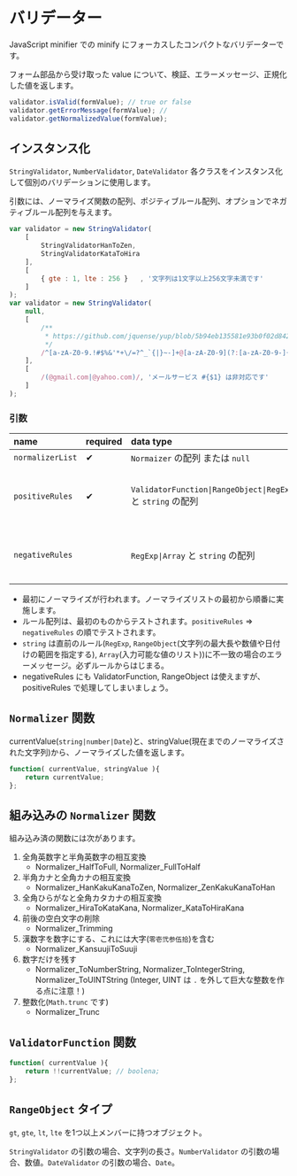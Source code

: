 # バリデーター

JavaScript minifier での minify にフォーカスしたコンパクトなバリデーターです。

フォーム部品から受け取った value について、検証、エラーメッセージ、正規化した値を返します。

~~~js
validator.isValid(formValue); // true or false
validator.getErrorMessage(formValue); // 
validator.getNormalizedValue(formValue);
~~~

## インスタンス化

`StringValidator`, `NumberValidator`, `DateValidator` 各クラスをインスタンス化して個別のバリデーションに使用します。

引数には、ノーマライズ関数の配列、ポジティブルール配列、オプションでネガティブルール配列を与えます。

~~~js
var validator = new StringValidator(
    [
        StringValidatorHanToZen,
        StringValidatorKataToHira
    ],
    [
        { gte : 1, lte : 256 }   , '文字列は1文字以上256文字未満です'
    ]
);
var validator = new StringValidator(
    null,
    [
        /**
         * https://github.com/jquense/yup/blob/5b94eb135581e93b0f02d842885f9f97e8010bb2/src/string.ts#L20
         */
        /^[a-zA-Z0-9.!#$%&'*+\/=?^_`{|}~-]+@[a-zA-Z0-9](?:[a-zA-Z0-9-]{0,61}[a-zA-Z0-9])?(?:\.[a-zA-Z0-9](?:[a-zA-Z0-9-]{0,61}[a-zA-Z0-9])?)*$/, '有効なEmailではありません'
    ],
    [
        /(@gmail.com|@yahoo.com)/, 'メールサービス #{$1} は非対応です'
    ]
);
~~~
### 引数

| name             | required | data type                                                          | deacription                                                                                                 |
|:-----------------|:---------|:-------------------------------------------------------------------|:------------------------------------------------------------------------------------------------------------|
| `normalizerList` | ✔       | `Normaizer` の配列 または `null`                                   |                                                                                                             |
| `positiveRules`  | ✔       | `ValidatorFunction\|RangeObject\|RegExp\|Array` と `string` の配列 | RegExp は `regExp.exec(currentValue) != null` で valid. Array は `0<=array.indexOf(currentValue)` で valid. |
| `negativeRules`  |          | `RegExp\|Array` と `string` の配列                                 | 上記の場合 invalid. RegExp では続くエラー文字列に `#{$1}` ... `#{$n}` を含めると `match` に置き換えます。   |

* 最初にノーマライズが行われます。ノーマライズリストの最初から順番に実施します。
* ルール配列は、最初のものからテストされます。`positiveRules` ⇒ `negativeRules` の順でテストされます。
* `string` は直前のルール(`RegExp`, `RangeObject`(文字列の最大長や数値や日付けの範囲を指定する), `Array`(入力可能な値のリスト))に不一致の場合のエラーメッセージ。必ずルールからはじまる。
* negativeRules にも ValidatorFunction, RangeObject は使えますが、positiveRules で処理してしまいましょう。

## `Normalizer` 関数

currentValue(`string|number|Date`)と、stringValue(現在までのノーマライズされた文字列)から、ノーマライズした値を返します。

~~~js
function( currentValue, stringValue ){
    return currentValue;
};
~~~

## 組み込みの `Normalizer` 関数

組み込み済の関数には次があります。

1. 全角英数字と半角英数字の相互変換
   * Normalizer_HalfToFull, Normalizer_FullToHalf
2. 半角カナと全角カナの相互変換
   * Normalizer_HanKakuKanaToZen, Normalizer_ZenKakuKanaToHan
3. 全角ひらがなと全角カタカナの相互変換
   * Normalizer_HiraToKataKana, Normalizer_KataToHiraKana
4. 前後の空白文字の削除
   * Normalizer_Trimming
5. 漢数字を数字にする、これには大字(`零壱弐参伍拾`)を含む
   * Normalizer_KansuujiToSuuji
6. 数字だけを残す
   * Normalizer_ToNumberString, Normalizer_ToIntegerString, Normalizer_ToUINTString (Integer, UINT は `.` を外して巨大な整数を作る点に注意！)
7. 整数化(`Math.trunc` です)
   * Normalizer_Trunc

## `ValidatorFunction` 関数

~~~js
function( currentValue ){
    return !!currentValue; // boolena;
};
~~~

## `RangeObject` タイプ

`gt`, `gte`, `lt`, `lte` を1つ以上メンバーに持つオブジェクト。

`StringValidator` の引数の場合、文字列の長さ。`NumberValidator` の引数の場合、数値。`DateValidator` の引数の場合、`Date`。
